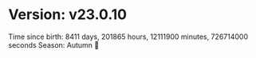 # Version: v23.0.10
Time since birth: 8411 days, 201865 hours, 12111900 minutes, 726714000 seconds
Season: Autumn 🍁
